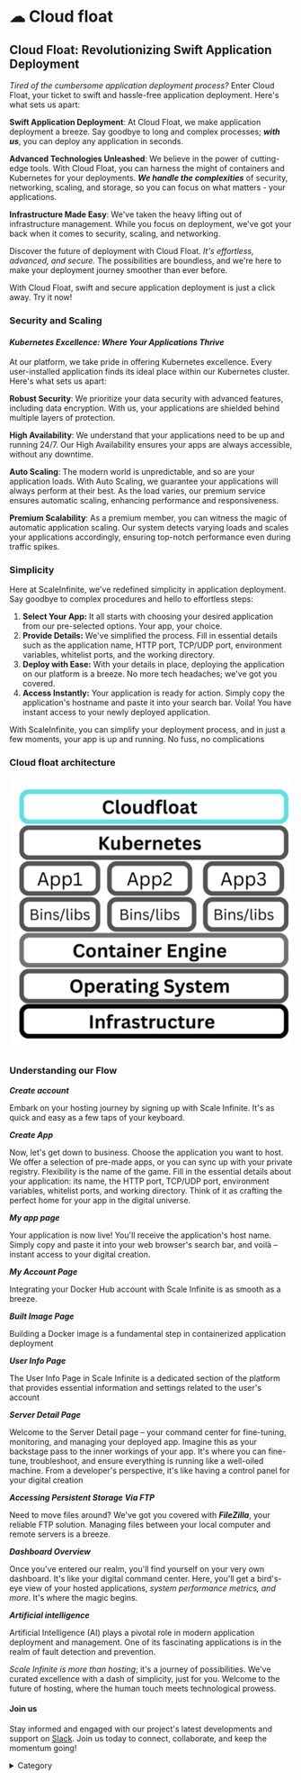 

# ☁ Cloud float

## Cloud Float: Revolutionizing Swift Application Deployment

_Tired of the cumbersome application deployment process?_ Enter Cloud Float, your ticket to swift and hassle-free application deployment. Here's what sets us apart:

**Swift Application Deployment**: At Cloud Float, we make application deployment a breeze. Say goodbye to long and complex processes; _**with us**_, you can deploy any application in seconds.&#x20;

**Advanced Technologies Unleashed**: We believe in the power of cutting-edge tools. With Cloud Float, you can harness the might of containers and Kubernetes for your deployments. _**We handle the complexities**_ of security, networking, scaling, and storage, so you can focus on what matters - your applications.

&#x20;**Infrastructure Made Easy**: We've taken the heavy lifting out of infrastructure management. While you focus on deployment, we've got your back when it comes to security, scaling, and networking.

Discover the future of deployment with Cloud Float. _It's effortless, advanced, and secure._ The possibilities are boundless, and we're here to make your deployment journey smoother than ever before.

With Cloud Float, swift and secure application deployment is just a click away. Try it now!

### Security and Scaling

#### _Kubernetes Excellence: Where Your Applications Thrive_

At our platform, we take pride in offering Kubernetes excellence. Every user-installed application finds its ideal place within our Kubernetes cluster. Here's what sets us apart:

&#x20;**Robust Security**: We prioritize your data security with advanced features, including data encryption. With us, your applications are shielded behind multiple layers of protection.

&#x20;**High Availability**: We understand that your applications need to be up and running 24/7. Our High Availability ensures your apps are always accessible, without any downtime.

&#x20;**Auto Scaling**: The modern world is unpredictable, and so are your application loads. With Auto Scaling, we guarantee your applications will always perform at their best. As the load varies, our premium service ensures automatic scaling, enhancing performance and responsiveness.

&#x20;**Premium Scalability**: As a premium member, you can witness the magic of automatic application scaling. Our system detects varying loads and scales your applications accordingly, ensuring top-notch performance even during traffic spikes.

### Simplicity

Here at ScaleInfinite, we've redefined simplicity in application deployment. Say goodbye to complex procedures and hello to effortless steps:

1. **Select Your App:** It all starts with choosing your desired application from our pre-selected options. Your app, your choice.
2. **Provide Details:** We've simplified the process. Fill in essential details such as the application name, HTTP port, TCP/UDP port, environment variables, whitelist ports, and the working directory.
3. **Deploy with Ease:** With your details in place, deploying the application on our platform is a breeze. No more tech headaches; we've got you covered.
4. **Access Instantly:** Your application is ready for action. Simply copy the application's hostname and paste it into your search bar. Voila! You have instant access to your newly deployed application.

With ScaleInfinite, you can simplify your deployment process, and in just a few moments, your app is up and running. No fuss, no complications

### Cloud float architecture
![Alt Text](/img/c22.jpg)




### Understanding our Flow

_**Create account**_

Embark on your hosting journey by signing up with Scale Infinite. It's as quick and easy as a few taps of your keyboard.



_**Create App**_

Now, let's get down to business. Choose the application you want to host. We offer a selection of pre-made apps, or you can sync up with your private registry. Flexibility is the name of the game. Fill in the essential details about your application: its name, the HTTP port, TCP/UDP port, environment variables, whitelist ports, and working directory. Think of it as crafting the perfect home for your app in the digital universe.



_**My app page**_

Your application is now live! You'll receive the application's host name. Simply copy and paste it into your web browser's search bar, and voilà – instant access to your digital creation.



_**My Account Page**_

Integrating your Docker Hub account with Scale Infinite is as smooth as a breeze.



_**Built Image Page**_

Building a Docker image is a fundamental step in containerized application deployment



_**User Info Page**_

The User Info Page in Scale Infinite is a dedicated section of the platform that provides essential information and settings related to the user's account



_**Server Detail Page**_

Welcome to the Server Detail page – your command center for fine-tuning, monitoring, and managing your deployed app.  Imagine this as your backstage pass to the inner workings of your app. It's where you can fine-tune, troubleshoot, and ensure everything is running like a well-oiled machine. From a developer's perspective, it's like having a control panel for your digital creation



_**Accessing Persistent Storage Via FTP**_

Need to move files around? We've got you covered with _**FileZilla**_, your reliable FTP solution. Managing files between your local computer and remote servers is a breeze.



_**Dashboard Overview**_

Once you've entered our realm, you'll find yourself on your very own dashboard. It's like your digital command center. Here, you'll get a bird's-eye view of your hosted applications, _system performance metrics, and more_. It's where the magic begins.



_**Artificial intelligence**_

Artificial Intelligence (AI) plays a pivotal role in modern application deployment and management. One of its fascinating applications is in the realm of fault detection and prevention.&#x20;

_Scale Infinite is more than hosting_; it's a journey of possibilities. We've curated excellence with a dash of simplicity, just for you. Welcome to the future of hosting, where the human touch meets technological prowess.

#### Join us

Stay informed and engaged with our project's latest developments and support on [Slack](https://app.slack.com/client/T04QS32JX6E/C04QKEWE146). Join us today to connect, collaborate, and keep the momentum going!&#x20;

<details>

<summary>Category</summary>

Kubernetes, cloud computing, DevOps, cloud services, hosting platform, container orchestration, cloud infrastructure, cloud deployment, cloud management, cloud technology, cloud solutions&#x20;

</details>
